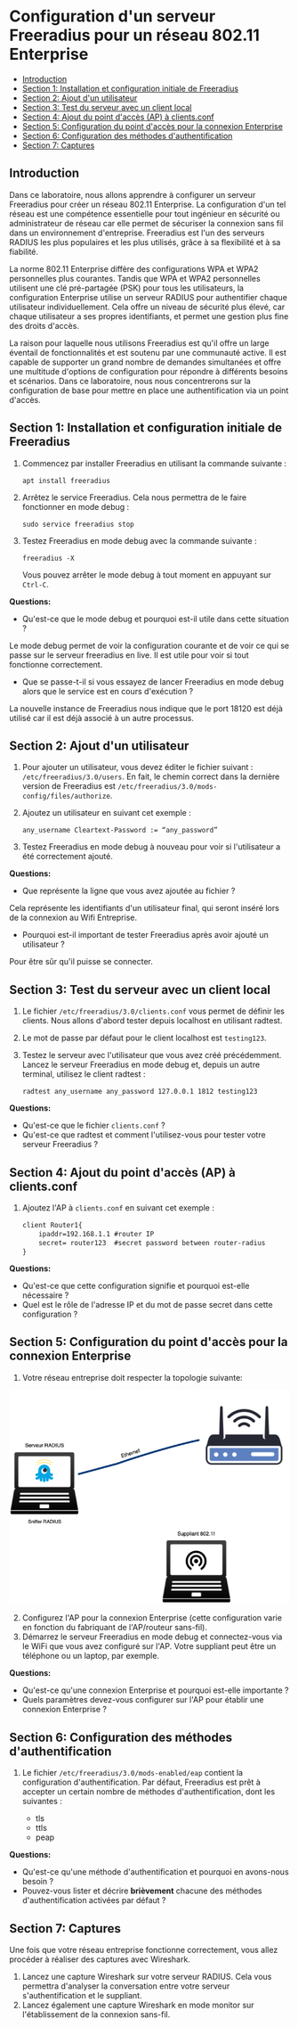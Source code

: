 # Configuration d'un serveur Freeradius pour un réseau 802.11 Enterprise


- [Introduction](#introduction)
- [Section 1: Installation et configuration initiale de Freeradius](#section-1-installation-et-configuration-initiale-de-freeradius)
- [Section 2: Ajout d'un utilisateur](#section-2-ajout-dun-utilisateur)
- [Section 3: Test du serveur avec un client local](#section-3-test-du-serveur-avec-un-client-local)
- [Section 4: Ajout du point d'accès (AP) à clients.conf](#section-4-ajout-du-point-daccès-ap-à-clientsconf)
- [Section 5: Configuration du point d'accès pour la connexion Enterprise](#section-5-configuration-du-point-daccès-pour-la-connexion-enterprise)
- [Section 6: Configuration des méthodes d'authentification](#section-6-configuration-des-méthodes-dauthentification)
- [Section 7: Captures](#section-7-captures)

## Introduction

Dans ce laboratoire, nous allons apprendre à configurer un serveur Freeradius pour créer un réseau 802.11 Enterprise. La configuration d'un tel réseau est une compétence essentielle pour tout ingénieur en sécurité ou administrateur de réseau car elle permet de sécuriser la connexion sans fil dans un environnement d'entreprise. Freeradius est l'un des serveurs RADIUS les plus populaires et les plus utilisés, grâce à sa flexibilité et à sa fiabilité.

La norme 802.11 Enterprise diffère des configurations WPA et WPA2 personnelles plus courantes. Tandis que WPA et WPA2 personnelles utilisent une clé pré-partagée (PSK) pour tous les utilisateurs, la configuration Enterprise utilise un serveur RADIUS pour authentifier chaque utilisateur individuellement. Cela offre un niveau de sécurité plus élevé, car chaque utilisateur a ses propres identifiants, et permet une gestion plus fine des droits d'accès.

La raison pour laquelle nous utilisons Freeradius est qu'il offre un large éventail de fonctionnalités et est soutenu par une communauté active. Il est capable de supporter un grand nombre de demandes simultanées et offre une multitude d'options de configuration pour répondre à différents besoins et scénarios. Dans ce laboratoire, nous nous concentrerons sur la configuration de base pour mettre en place une authentification via un point d'accès.


## Section 1: Installation et configuration initiale de Freeradius

1. Commencez par installer Freeradius en utilisant la commande suivante :

    ```
    apt install freeradius
    ```

2. Arrêtez le service Freeradius. Cela nous permettra de le faire fonctionner en mode debug :

    ```
    sudo service freeradius stop
    ```

3. Testez Freeradius en mode debug avec la commande suivante :

    ```
    freeradius -X
    ```

   Vous pouvez arrêter le mode debug à tout moment en appuyant sur `Ctrl-C`.

**Questions:**

- Qu'est-ce que le mode debug et pourquoi est-il utile dans cette situation ?

Le mode debug permet de voir la configuration courante et de voir ce qui se passe sur le serveur freeradius en live.
Il est utile pour voir si tout fonctionne correctement.

- Que se passe-t-il si vous essayez de lancer Freeradius en mode debug alors que le service est en cours d'exécution ?

La nouvelle instance de Freeradius nous indique que le port 18120 est déjà utilisé car il est déjà associé à un autre processus.

## Section 2: Ajout d'un utilisateur

1. Pour ajouter un utilisateur, vous devez éditer le fichier suivant : `/etc/freeradius/3.0/users`. En fait, le chemin correct dans la dernière version de Freeradius est `/etc/freeradius/3.0/mods-config/files/authorize`. 

2. Ajoutez un utilisateur en suivant cet exemple :

    ```
    any_username Cleartext-Password := “any_password”
    ```

3. Testez Freeradius en mode debug à nouveau pour voir si l'utilisateur a été correctement ajouté.

**Questions:**

- Que représente la ligne que vous avez ajoutée au fichier ?

Cela représente les identifiants d'un utilisateur final, qui seront inséré lors de la connexion au Wifi Entreprise.

- Pourquoi est-il important de tester Freeradius après avoir ajouté un utilisateur ?

Pour être sûr qu'il puisse se connecter.

## Section 3: Test du serveur avec un client local

1. Le fichier `/etc/freeradius/3.0/clients.conf` vous permet de définir les clients. Nous allons d'abord tester depuis localhost en utilisant radtest.

2. Le mot de passe par défaut pour le client localhost est `testing123`.

3. Testez le serveur avec l'utilisateur que vous avez créé précédemment. Lancez le serveur Freeradius en mode debug et, depuis un autre terminal, utilisez le client radtest :

    ```
    radtest any_username any_password 127.0.0.1 1812 testing123
    ```

**Questions:**

- Qu'est-ce que le fichier `clients.conf` ?
- Qu'est-ce que radtest et comment l'utilisez-vous pour tester votre serveur Freeradius ?

## Section 4: Ajout du point d'accès (AP) à clients.conf

1. Ajoutez l'AP à `clients.conf` en suivant cet exemple :

    ```
    client Router1{ 
        ipaddr=192.168.1.1 #router IP 
        secret= router123  #secret password between router-radius 
    } 
    ```

**Questions:**

- Qu'est-ce que cette configuration signifie et pourquoi est-elle nécessaire ?
- Quel est le rôle de l'adresse IP et du mot de passe secret dans cette configuration ?

## Section 5: Configuration du point d'accès pour la connexion Enterprise

1. Votre réseau entreprise doit respecter la topologie suivante:

![](images/Topologie.png)

2. Configurez l'AP pour la connexion Enterprise (cette configuration varie en fonction du fabriquant de l'AP/routeur sans-fil). 
3. Démarrez le serveur Freeradius en mode debug et connectez-vous via le WiFi que vous avez configuré sur l'AP. Votre suppliant peut être un téléphone ou un laptop, par exemple.

**Questions:**

- Qu'est-ce qu'une connexion Enterprise et pourquoi est-elle importante ?
- Quels paramètres devez-vous configurer sur l'AP pour établir une connexion Enterprise ?

## Section 6: Configuration des méthodes d'authentification

1. Le fichier `/etc/freeradius/3.0/mods-enabled/eap` contient la configuration d'authentification. Par défaut, Freeradius est prêt à accepter un certain nombre de méthodes d'authentification, dont les suivantes :

   - tls
   - ttls
   - peap

**Questions:**

- Qu'est-ce qu'une méthode d'authentification et pourquoi en avons-nous besoin ?
- Pouvez-vous lister et décrire **brièvement** chacune des méthodes d'authentification activées par défaut ?

## Section 7: Captures

Une fois que votre réseau entreprise fonctionne correctement, vous allez procéder à réaliser des captures avec Wireshark.

1. Lancez une capture Wireshark sur votre serveur RADIUS. Cela vous permettra d'analyser la conversation entre votre serveur s'authentification et le suppliant.
2. Lancez également une capture Wireshark en mode monitor sur l'établissement de la connexion sans-fil.
